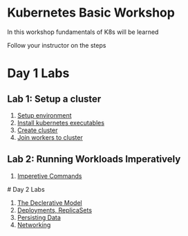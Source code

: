 # Kubernetes Basic Workshop
In this workshop fundamentals of K8s will be learned


Follow your instructor on the steps
# Day 1 Labs
## Lab 1: Setup a cluster
1. [Setup environment](./doc/01-instances.md)
2. [Install kubernetes executables](./doc/02-install.md)
3. [Create cluster](./doc/03-create-cluster.md)
4. [Join workers to cluster](./doc/04-create-worker.md)

## Lab 2: Running Workloads Imperatively
1. [Imperetive Commands](./doc/05-imperetive-commands.md)

# Day 2 Labs
1. [The Declerative Model](./doc/06-declerative-model.md)
2. [Deployments, ReplicaSets](./doc/07-deployments-replicasets.md)
3. [Persisting Data](./doc/08-persisting-data.md)
4. [Networking](./doc/09-networking.md)
